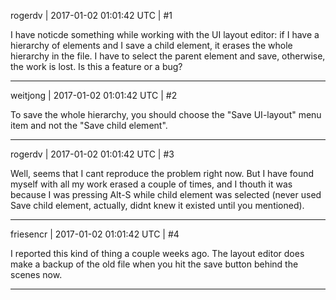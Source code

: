 rogerdv | 2017-01-02 01:01:42 UTC | #1

I have noticde something while working with the UI layout editor: if I have a hierarchy of elements and I save a child element, it erases the whole hierarchy in the file. I have to select the parent element and save, otherwise, the work is lost. Is this a feature or a bug?

-------------------------

weitjong | 2017-01-02 01:01:42 UTC | #2

To save the whole hierarchy, you should choose the "Save UI-layout" menu item and not the "Save child element".

-------------------------

rogerdv | 2017-01-02 01:01:42 UTC | #3

Well, seems that I cant reproduce the problem right now. But I have found myself with all my work erased a couple of times, and I thouth it was because I was pressing Alt-S while child element was selected (never used Save child element, actually, didnt knew it existed until you mentioned).

-------------------------

friesencr | 2017-01-02 01:01:42 UTC | #4

I reported this kind of thing a couple weeks ago.  The layout editor does make a backup of the old file when you hit the save button behind the scenes now.

-------------------------

